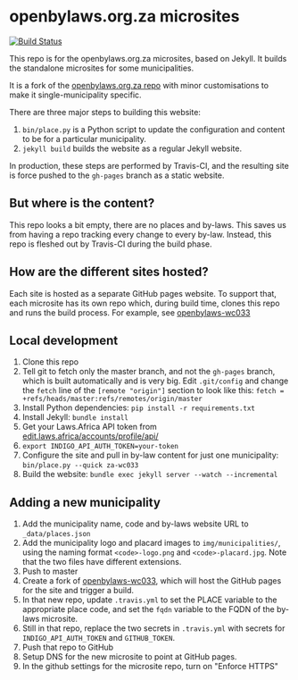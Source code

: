 # openbylaws.org.za microsites

[![Build Status](https://travis-ci.com/laws-africa/openbylaws.org.za.svg?branch=master)](http://travis-ci.com/laws-africa/openbylaws.org.za)

This repo is for the openbylaws.org.za microsites, based on Jekyll. It builds the standalone microsites for some
municipalities.

It is a fork of the [openbylaws.org.za repo](https://github.com/laws-africa/openbylaws.org.za) with minor customisations
to make it single-municipality specific.

There are three major steps to building this website:

1. `bin/place.py` is a Python script to update the configuration and content to be for a particular municipality.
2. `jekyll build` builds the website as a regular Jekyll website.

In production, these steps are performed by Travis-CI, and the resulting site is force pushed to the `gh-pages` branch as a static website.

## But where is the content?

This repo looks a bit empty, there are no places and by-laws. This saves us from having a repo tracking every change to every by-law. Instead, this repo is fleshed out by Travis-CI during the build phase.

## How are the different sites hosted?

Each site is hosted as a separate GitHub pages website. To support that, each microsite has its own repo which, during build time, clones this
repo and runs the build process. For example, see [openbylaws-wc033](https://github.com/laws-africa/openbylaws-wc033)

## Local development

1. Clone this repo
2. Tell git to fetch only the master branch, and not the `gh-pages` branch, which is built automatically and is very big. Edit `.git/config` and change the `fetch` line of the `[remote "origin"]` section to look like this: `fetch = +refs/heads/master:refs/remotes/origin/master`
2. Install Python dependencies: `pip install -r requirements.txt`
3. Install Jekyll: `bundle install`
4. Get your Laws.Africa API token from [edit.laws.africa/accounts/profile/api/](https://edit.laws.africa/accounts/profile/api/)
5. `export INDIGO_API_AUTH_TOKEN=your-token`
6. Configure the site and pull in by-law content for just one municipality: `bin/place.py --quick za-wc033`
7. Build the website: `bundle exec jekyll server --watch --incremental`

## Adding a new municipality

1. Add the municipality name, code and by-laws website URL to `_data/places.json`
2. Add the municipality logo and placard images to `img/municipalities/`, using the naming format `<code>-logo.png` and `<code>-placard.jpg`. Note that the two files have different extensions.
3. Push to master
4. Create a fork of [openbylaws-wc033](https://github.com/laws-africa/openbylaws-wc033), which will host the GitHub pages for the site and trigger a build.
5. In that new repo, update `.travis.yml` to set the PLACE variable to the appropriate place code, and set the `fqdn` variable to the FQDN of the by-laws microsite.
6. Still in that repo, replace the two secrets in `.travis.yml` with secrets for `INDIGO_API_AUTH_TOKEN` and `GITHUB_TOKEN`.
7. Push that repo to GitHub
8. Setup DNS for the new microsite to point at GitHub pages.
9. In the github settings for the microsite repo, turn on "Enforce HTTPS"
